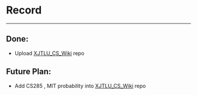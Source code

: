 # Record
----
## Done:
- Upload [XJTLU_CS_Wiki](https://github.com/Xyu-Chern/XJTLU_CS_Wiki) repo
## Future Plan:
- Add CS285 , MIT probability into [XJTLU_CS_Wiki](https://github.com/Xyu-Chern/XJTLU_CS_Wiki) repo

